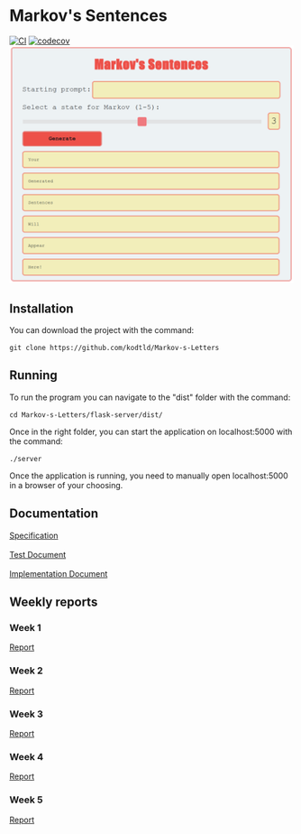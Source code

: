 # Markov's Sentences
[![CI](https://github.com/kodtld/Markov-s-Letters/actions/workflows/main.yml/badge.svg)](https://github.com/kodtld/Markov-s-Letters/actions/workflows/main.yml)
[![codecov](https://codecov.io/gh/kodtld/Markov-s-Letters/branch/master/graph/badge.svg?token=GZHXEZIJ17)](https://codecov.io/gh/kodtld/Markov-s-Letters)
![Markov UI](https://github.com/kodtld/Markov-s-Letters/blob/master/documentation/images/Markov_UI.png)

## Installation
You can download the project with the command:
```
git clone https://github.com/kodtld/Markov-s-Letters
```
## Running
To run the program you can navigate to the "dist" folder with the command:
```
cd Markov-s-Letters/flask-server/dist/
```
Once in the right folder, you can start the application on localhost:5000 with the command:
```
./server
```
Once the application is running, you need to manually open localhost:5000 in a browser of your choosing.

## Documentation
[Specification](https://github.com/kodtld/Markov-s-Letters/blob/master/documentation/specification.md) <br><br>
[Test Document](https://github.com/kodtld/Markov-s-Letters/blob/master/documentation/testing.md) <br><br>
[Implementation Document](https://github.com/kodtld/Markov-s-Letters/blob/master/documentation/implementation.md)

## Weekly reports
### Week 1
[Report](https://github.com/kodtld/Markov-s-Letters/blob/master/documentation/weekly_reports/Week_1.md)
### Week 2
[Report](https://github.com/kodtld/Markov-s-Letters/blob/master/documentation/weekly_reports/Week_2.md)
### Week 3
[Report](https://github.com/kodtld/Markov-s-Letters/blob/master/documentation/weekly_reports/Week_3.md)
### Week 4
[Report](https://github.com/kodtld/Markov-s-Letters/blob/master/documentation/weekly_reports/Week_4.md)
### Week 5
[Report](https://github.com/kodtld/Markov-s-Letters/blob/master/documentation/weekly_reports/Week_5.md)
